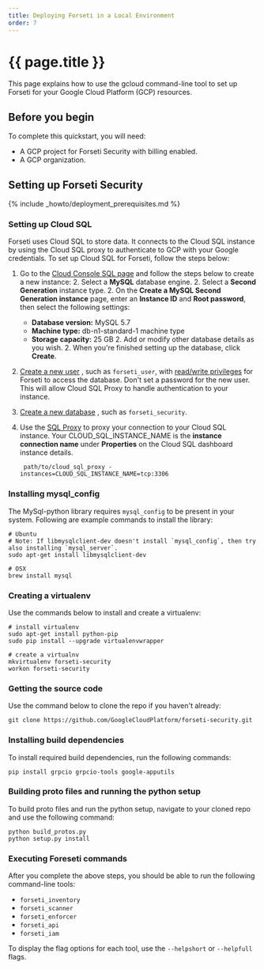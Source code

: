 ```yaml
---
title: Deploying Forseti in a Local Environment
order: 7
---
```

#  {{ page.title }}

This page explains how to use the gcloud command-line tool to set up Forseti
for your Google Cloud Platform (GCP) resources.

## Before you begin

To complete this quickstart, you will need:

  - A GCP project for Forseti Security with billing enabled.
  - A GCP organization.

## Setting up Forseti Security

{% include _howto/deployment_prerequisites.md %}

### Setting up Cloud SQL

Forseti uses Cloud SQL to store data. It connects to the Cloud SQL instance by
using the Cloud SQL proxy to authenticate to GCP with your Google credentials.
To set up Cloud SQL for Forseti, follow the steps below:

  1. Go to the [Cloud Console SQL page](https://console.cloud.google.com/sql)
  and follow the steps below to create a new instance:
    2. Select a **MySQL** database engine.
    2. Select a **Second Generation** instance type.
    2. On the **Create a MySQL Second Generation instance** page, enter an
    **Instance ID** and **Root password**, then select the following settings:
       * **Database version:** MySQL 5.7
       * **Machine type:** db-n1-standard-1 machine type
       * **Storage capacity:** 25 GB
    2. Add or modify other database details as you wish.
    2. When you're finished setting up the database, click **Create**.
  1. [Create a new user](https://cloud.google.com/sql/docs/mysql/create-manage-users#creating)
  , such as `forseti_user`, with
  [read/write privileges](https://cloud.google.com/sql/docs/mysql/users?hl=en_US#privileges)
  for Forseti to access the database. Don't set a password for the new user.
  This will allow Cloud SQL Proxy to handle authentication to your instance.
  1. [Create a new database](https://cloud.google.com/sql/docs/mysql/create-manage-databases#creating_a_database)
  , such as `forseti_security`.
  1. Use the [SQL Proxy](https://cloud.google.com/sql/docs/mysql-connect-proxy#connecting_mysql_client)
  to proxy your connection to your Cloud SQL instance.
  Your CLOUD_SQL_INSTANCE_NAME is the **instance connection name** under
  **Properties** on the Cloud SQL dashboard instance details.

          path/to/cloud_sql_proxy -instances=CLOUD_SQL_INSTANCE_NAME=tcp:3306

### Installing mysql_config

The MySql-python library requires `mysql_config` to be present in your system.
Following are example commands to install the library:

```
# Ubuntu
# Note: If libmysqlclient-dev doesn't install `mysql_config`, then try also installing `mysql_server`.
sudo apt-get install libmysqlclient-dev

# OSX
brew install mysql
```

### Creating a virtualenv

Use the commands below to install and create a virtualenv:

```
# install virtualenv
sudo apt-get install python-pip
sudo pip install --upgrade virtualenvwrapper

# create a virtualnv
mkvirtualenv forseti-security
workon forseti-security
```

### Getting the source code

Use the command below to clone the repo if you haven't already:

```
git clone https://github.com/GoogleCloudPlatform/forseti-security.git
```

### Installing build dependencies

To install required build dependencies, run the following commands:

```
pip install grpcio grpcio-tools google-apputils
```

### Building proto files and running the python setup

To build proto files and run the python setup, navigate to your cloned repo and
use the following command:

```
python build_protos.py
python setup.py install
```

### Executing Foreseti commands

After you complete the above steps, you should be able to run the following
command-line tools:

  - `forseti_inventory`
  - `forseti_scanner`
  - `forseti_enforcer`
  - `forseti_api`
  - `forseti_iam`

To display the flag options for each tool, use the `--helpshort` or
`--helpfull` flags.
